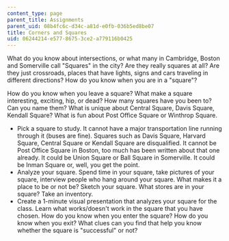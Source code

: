 ```yaml
---
content_type: page
parent_title: Assignments
parent_uid: 08b4fc6c-d34c-a81d-e0fb-036b5ed8be07
title: Corners and Squares
uid: 06244214-e577-8675-3ce2-a779116b0425
---
```


What do you know about intersections, or what many in Cambridge, Boston and Somerville call "Squares" in the city? Are they really squares at all? Are they just crossroads, places that have lights, signs and cars traveling in different directions? How do you know when you are in a "square"?

How do you know when you leave a square? What make a square interesting, exciting, hip, or dead? How many squares have you been to? Can you name them? What is unique about Central Square, Davis Square, Kendall Square? What is fun about Post Office Square or Winthrop Square.

*   Pick a square to study. It cannot have a major transportation line running through it (buses are fine). Squares such as Davis Square, Harvard Square, Central Square or Kendall Square are disqualified. It cannot be Post Office Square in Boston, too much has been written about that one already. It could be Union Square or Ball Square in Somerville. It could be Inman Square or, well, you get the point.
*   Analyze your square. Spend time in your square, take pictures of your square, interview people who hang around your square. What makes it a place to be or not be? Sketch your square. What stores are in your square? Take an inventory.
*   Create a 1-minute visual presentation that analyzes your square for the class. Learn what works/doesn't work in the square that you have chosen. How do you know when you enter the square? How do you know when you exit? What clues can you find that help you know whether the square is "successful" or not?